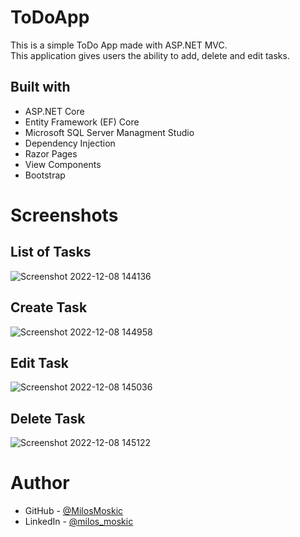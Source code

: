 # ToDoApp
This is a simple ToDo App made with ASP.NET MVC. <br />
This application gives users the ability to add, delete and edit tasks.

## Built with

- ASP.NET Core
- Entity Framework (EF) Core
- Microsoft SQL Server Managment Studio
- Dependency Injection
- Razor Pages
- View Components
- Bootstrap

# Screenshots

## List of Tasks

![Screenshot 2022-12-08 144136](https://user-images.githubusercontent.com/93045390/206461506-cd218b2c-bf11-4470-ba62-4dadfc188e49.png)

## Create Task

![Screenshot 2022-12-08 144958](https://user-images.githubusercontent.com/93045390/206462859-3397d9ca-0ea0-453c-bddd-4f2d4250277e.png)

## Edit Task

![Screenshot 2022-12-08 145036](https://user-images.githubusercontent.com/93045390/206462991-070dd6f5-9918-4f71-96c6-d8ea64424309.png)

## Delete Task

![Screenshot 2022-12-08 145122](https://user-images.githubusercontent.com/93045390/206463167-8616af94-0c35-40c2-932a-443b26b49583.png)

# Author

- GitHub - [@MilosMoskic](https://github.com/MilosMoskic)
- LinkedIn - [@milos_moskic](https://www.linkedin.com/in/milo%C5%A1-moski%C4%87-a02446222/)
